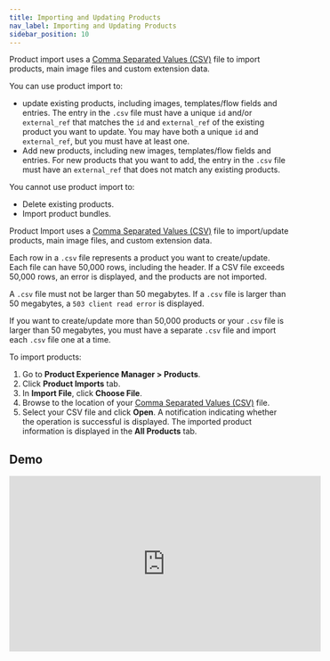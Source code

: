 ```yaml
---
title: Importing and Updating Products
nav_label: Importing and Updating Products
sidebar_position: 10
---
```


Product import uses a [Comma Separated Values (CSV)](/docs/api/pxm/products/product-import#product-importer-csv) file to import products, main image files and custom extension data.

You can use product import to:

- update existing products, including images, templates/flow fields and entries. The entry in the `.csv` file must have a unique `id` and/or `external_ref` that matches the `id` and `external_ref` of the existing product you want to update. You may have both a unique `id` and `external_ref`, but you must have at least one.
- Add new products, including new images, templates/flow fields and entries. For new products that you want to add, the entry in the `.csv` file must have an `external_ref` that does not match any existing products.

You cannot use product import to:

- Delete existing products.
- Import product bundles.

Product Import uses a [Comma Separated Values (CSV)](/docs/api/pxm/products/product-import#product-importer-csv) file to import/update products, main image files, and custom extension data. 

Each row in a `.csv` file represents a product you want to create/update. Each file can have 50,000 rows, including the header. If a CSV file exceeds 50,000 rows, an error is displayed, and the products are not imported. 

A `.csv` file must not be larger than 50 megabytes. If a `.csv` file is larger than 50 megabytes, a `503 client read error` is displayed.  

If you want to create/update more than 50,000 products or your `.csv` file is larger than 50 megabytes, you must have a separate `.csv` file and import each `.csv` file one at a time.

To import products:

1. Go to **Product Experience Manager > Products**.
1. Click **Product Imports** tab.
1. In **Import File**, click **Choose File**.
1. Browse to the location of your [Comma Separated Values (CSV)](/docs/api/pxm/products/product-import#product-importer-csv) file.
1. Select your CSV file and click **Open**. A notification indicating whether the operation is successful is displayed. The imported product information is displayed in the **All Products** tab.

## Demo

<iframe width="560" height="315" src="https://www.youtube.com/embed/lsWQ9M1-haE" title="Importing your products to Commerce" frameborder="0" allow="accelerometer; autoplay; clipboard-write; encrypted-media; gyroscope; picture-in-picture; web-share" referrerpolicy="strict-origin-when-cross-origin" allowfullscreen></iframe>
